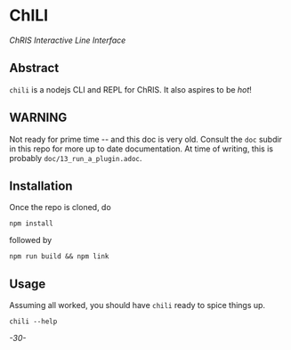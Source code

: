 # ChILI

_ChRIS Interactive Line Interface_

## Abstract

`chili` is a nodejs CLI and REPL for ChRIS. It also aspires to be _hot_!

## WARNING

Not ready for prime time -- and this doc is very old. Consult the `doc` subdir in this repo for more up to date documentation. At time of writing, this is probably `doc/13_run_a_plugin.adoc`.

## Installation

Once the repo is cloned, do

```
npm install
```

followed by

```
npm run build && npm link
```

## Usage

Assuming all worked, you should have `chili` ready to spice things up.

```
chili --help
```

_-30-_
